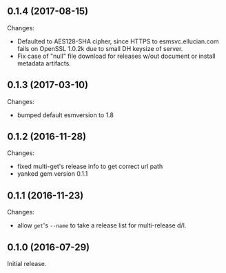 ## 0.1.4 (2017-08-15)
Changes:

  - Defaulted to AES128-SHA cipher, since HTTPS to esmsvc.ellucian.com fails on OpenSSL 1.0.2k due to small DH keysize of server.
  - Fix case of "null" file download for releases w/out document or install metadata artifacts.

## 0.1.3 (2017-03-10)
Changes:

  - bumped default esmversion to 1.8

## 0.1.2 (2016-11-28)
Changes:

 - fixed multi-get's release info to get correct url path
 - yanked gem version 0.1.1

## 0.1.1 (2016-11-23)
Changes:

 - allow `get`'s `--name` to take a release list for multi-release d/l.

## 0.1.0 (2016-07-29)

Initial release.
